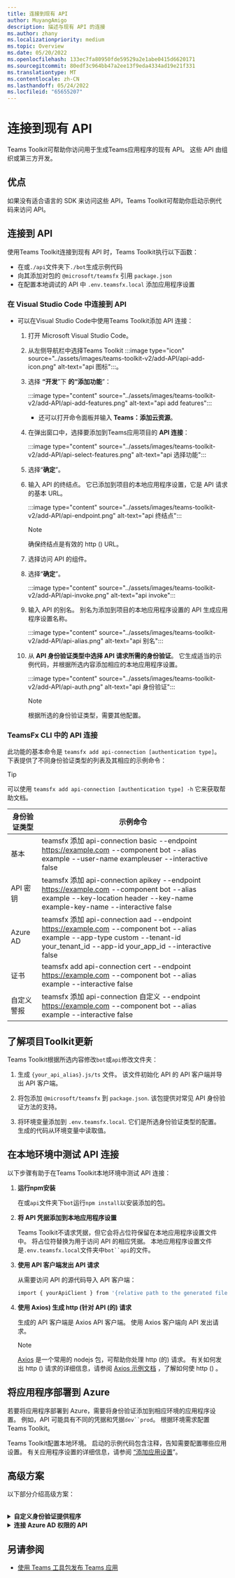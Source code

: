 ```yaml
---
title: 连接到现有 API
author: MuyangAmigo
description: 描述与现有 API 的连接
ms.author: zhany
ms.localizationpriority: medium
ms.topic: Overview
ms.date: 05/20/2022
ms.openlocfilehash: 133ec7fa80950fde59529a2e1abe0415d6620171
ms.sourcegitcommit: 80edf3c964bb47a2ee13f9eda4334ad19e21f331
ms.translationtype: MT
ms.contentlocale: zh-CN
ms.lasthandoff: 05/24/2022
ms.locfileid: "65655207"
---
```

# <a name="connect-to-existing-apis"></a>连接到现有 API

Teams Toolkit可帮助你访问用于生成Teams应用程序的现有 API。 这些 API 由组织或第三方开发。

## <a name="advantage"></a>优点

如果没有适合语言的 SDK 来访问这些 API，Teams Toolkit可帮助你启动示例代码来访问 API。

## <a name="connect-to-the-api"></a>连接到 API

使用Teams Toolkit连接到现有 API 时，Teams Toolkit执行以下函数：

* 在或`./api`文件夹下`./bot`生成示例代码
* 向其添加对包的 `@microsoft/teamsfx` 引用 `package.json`
* 在配置本地调试的 API 中  `.env.teamsfx.local` 添加应用程序设置

### <a name="connect-to-api-in-visual-studio-code"></a>在 Visual Studio Code 中连接到 API

* 可以在Visual Studio Code中使用Teams Toolkit添加 API 连接：

    1. 打开 Microsoft Visual Studio Code。
    2. 从左侧导航栏中选择Teams Toolkit :::image type="icon" source="../assets/images/teams-toolkit-v2/add-API/api-add-icon.png" alt-text="api 图标":::。
    3. 选择 **“开发**”下 **的“添加功能**”：

        :::image type="content" source="../assets/images/teams-toolkit-v2/add-API/api-add-features.png" alt-text="api add features":::

       * 还可以打开命令面板并输入 **Teams：添加云资源**。

    4. 在弹出窗口中，选择要添加到Teams应用项目的 **API 连接**：

        :::image type="content" source="../assets/images/teams-toolkit-v2/add-API/api-select-features.png" alt-text="api 选择功能":::

    5. 选择“**确定**”。

    6. 输入 API 的终结点。 它已添加到项目的本地应用程序设置，它是 API 请求的基本 URL。

         :::image type="content" source="../assets/images/teams-toolkit-v2/add-API/api-endpoint.png" alt-text="api 终结点":::

         > [!NOTE]
         > 确保终结点是有效的 http () URL。

    7. 选择访问 API 的组件。

    8. 选择“**确定**”。

         :::image type="content" source="../assets/images/teams-toolkit-v2/add-API/api-invoke.png" alt-text="api invoke":::

    9. 输入 API 的别名。 别名为添加到项目的本地应用程序设置的 API 生成应用程序设置名称。

         :::image type="content" source="../assets/images/teams-toolkit-v2/add-API/api-alias.png" alt-text="api 别名":::

    10. 从 **API 身份验证类型中选择 API 请求所需的身份验证**。 它生成适当的示例代码，并根据所选内容添加相应的本地应用程序设置。

         :::image type="content" source="../assets/images/teams-toolkit-v2/add-API/api-auth.png" alt-text="api 身份验证":::

         > [!NOTE]
         > 根据所选的身份验证类型，需要其他配置。

### <a name="api-connection-in-teamsfx-cli"></a>TeamsFx CLI 中的 API 连接

此功能的基本命令是 `teamsfx add api-connection [authentication type]`。 下表提供了不同身份验证类型的列表及其相应的示例命令：

 > [!Tip]
 > 可以使用 `teamsfx add api-connection [authentication type] -h` 它来获取帮助文档。

   |**身份验证类型**|**示例命令**|
   |-----------------------|------------------|
   |基本|teamsfx 添加 api-connection basic --endpoint <https://example.com> --component bot --alias example --user-name exampleuser --interactive false|
   |API 密钥|teamsfx 添加 api-connection apikey --endpoint <https://example.com> --component bot --alias example --key-location header --key-name example-key-name --interactive false|
   |Azure AD|teamsfx 添加 api-connection aad --endpoint <https://example.com> --component bot --alias example --app-type custom --tenant-id your_tenant_id --app-id your_app_id --interactive false|
   |证书|teamsfx add api-connection cert --endpoint <https://example.com> --component bot --alias example --interactive false|
   |自定义警报|teamsfx 添加 api-connection 自定义 --endpoint <https://example.com> --component bot --alias example --interactive false|

## <a name="understand-toolkit-updates-to-your-project"></a>了解项目Toolkit更新

 Teams Toolkit根据所选内容修改`bot`或`api`修改文件夹：

1. 生成 `{your_api_alias}.js/ts` 文件。 该文件初始化 API 的 API 客户端并导出 API 客户端。

2. 将包添加 `@microsoft/teamsfx` 到 `package.json`. 该包提供对常见 API 身份验证方法的支持。

3. 将环境变量添加到 `.env.teamsfx.local`. 它们是所选身份验证类型的配置。 生成的代码从环境变量中读取值。

## <a name="test-api-connection-in-local-environment"></a>在本地环境中测试 API 连接

以下步骤有助于在Teams Toolkit本地环境中测试 API 连接：

 1. **运行npm安装**

    在或`api`文件夹下`bot`运行`npm install`以安装添加的包。

 2. **将 API 凭据添加到本地应用程序设置**

    Teams Toolkit不请求凭据，但它会将占位符保留在本地应用程序设置文件中。 将占位符替换为用于访问 API 的相应凭据。 本地应用程序设置文件是`.env.teamsfx.local`文件夹中`bot``api`的文件。

 3. **使用 API 客户端发出 API 请求**

    从需要访问 API 的源代码导入 API 客户端：

    ```BASH
    import { yourApiClient } from '{relative path to the generated file}'
    ```

 4. **使用 Axios) 生成 http (针对 API (的) 请求**

    生成的 API 客户端是 Axios API 客户端。 使用 Axios 客户端向 API 发出请求。

     > [!Note]
     >[Axios](https://www.npmjs.com/package/axios) 是一个常用的 nodejs 包，可帮助你处理 http (的) 请求。 有关如何发出 http () 请求的详细信息，请参阅 [Axios 示例文档](https://axios-http.com/docs/example) ，了解如何使 http () 。

## <a name="deploy-your-application-to-azure"></a>将应用程序部署到 Azure

若要将应用程序部署到 Azure，需要将身份验证添加到相应环境的应用程序设置。 例如，API 可能具有不同的凭据和凭据`dev``prod`。 根据环境需求配置Teams Toolkit。

Teams Toolkit配置本地环境。 启动的示例代码包含注释，告知需要配置哪些应用设置。 有关应用程序设置的详细信息，请参阅 [“添加应用设置](https://github.com/OfficeDev/TeamsFx/wiki/%5BDocument%5D-Add-app-settings)”。

## <a name="advanced-scenarios"></a>高级方案

  以下部分介绍高级方案：

<br>

<details>
<summary><b>自定义身份验证提供程序</b></summary>

除了包中`@microsoft/teamsfx`包含的身份验证提供程序外，还可以实现实现接口并将其用于函数`createApiClient(..)`的`AuthProvider`自定义身份验证提供程序：

```Bash
import { AuthProvider } from '@microsoft/teamsfx'

class CustomAuthProvider implements AuthProvider {
    constructor() {
        // You can add necessary parameters for your customized logic in constructor
    }

    AddAuthenticationInfo: (config: AxiosRequestConfig) => Promise<AxiosRequestConfig> = async (
        config
    ) => {
        /*
        * The config parameter contains all the request information and can be updated to include extra authentication info.
        * Refer https://axios-http.com/docs/req_config for detailed document for the config object.
        * 
        * Add your customized logic that returns updated config
        */
    };
}
```
</details>
<details>
<summary><b>连接 Azure AD 权限的 API</b></summary>
Azure AD 对某些服务进行身份验证。 以下列表有助于访问这些服务以配置 API 权限。

* [使用访问控制列表 (ACL) ](#access-control-lists-acls)
* [使用 Azure AD 应用程序权限](#azure-ad-application-permissions)

获取具有适当 API 资源范围的令牌取决于 API 的实现。

使用以下操作时，可以按照以下步骤访问这些 API：

#### <a name="access-control-lists-acls"></a>访问控制列表 (ACL) 

   1. "开始"菜单项目的云环境中的本地调试。 它会创建一个 Azure AD 应用程序注册Teams应用程序。
  
   2. 打开`.fx/states/state.{env}.json`并记下属性的`clientId``fx-resource-aad-app-for-teams`值。

   3. 向 API 提供程序提供客户端 ID，以便在 API 服务上配置 ACL。

#### <a name="azure-ad-application-permissions"></a>Azure AD 应用程序权限

  1. 打开 `templates/appPackage/aad.template.json` 以下内容并将其添加到 `requiredResourceAccess` 属性：

```JSON
 {
     "resourceAppId": "The AAD App Id for the service providing the API you are connecting to",
     "resourceAccess": [
         {
             "id": "Target API's application permission Id",
             "type": "Role"
         }
     ]
 }
```

   2. "开始"菜单项目的云环境中的本地调试。 它会创建一个 Azure AD 应用程序注册Teams应用程序。

   3. 打开`.fx/states/state.{env}.json`并记下属性的`clientId``fx-resource-aad-app-for-teams`值。 这是应用程序客户端 ID。

   4. 为所需的应用程序权限授予管理员许可，有关详细信息，请参阅 [授予管理员许可](/azure/active-directory/manage-apps/grant-admin-consent#grant-admin-consent-in-app-registrations)。

        > [!NOTE]
        > 对于应用程序权限，请使用客户端 ID。
</details>

## <a name="see-also"></a>另请参阅

* [使用 Teams 工具包发布 Teams 应用](publish.md)
